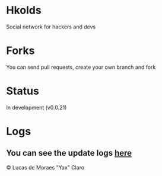 # Hkolds #
Social network for hackers and devs

# Forks #
You can send pull requests, create your own branch and fork

# Status #
In development (v0.0.21)

# Logs #

You can see the update logs [here](LOGS.md)
---
<p>&copy; Lucas de Moraes "Yax" Claro</p>

